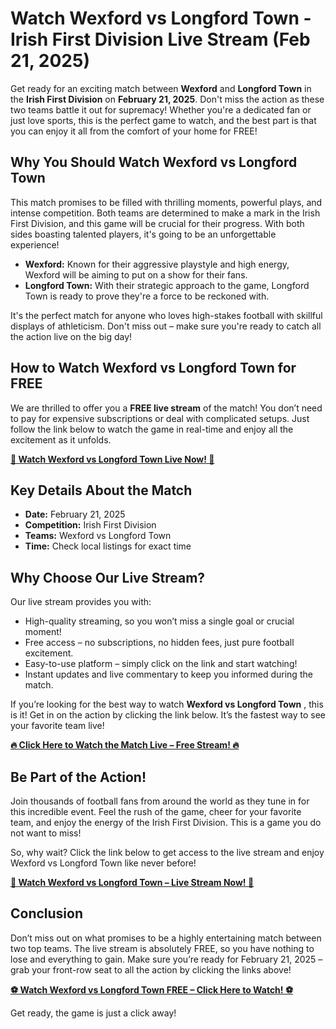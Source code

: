 # Watch Wexford vs Longford Town - Irish First Division Live Stream (Feb 21, 2025)

Get ready for an exciting match between **Wexford** and **Longford Town** in the **Irish First Division** on **February 21, 2025**. Don't miss the action as these two teams battle it out for supremacy! Whether you're a dedicated fan or just love sports, this is the perfect game to watch, and the best part is that you can enjoy it all from the comfort of your home for FREE!

## Why You Should Watch Wexford vs Longford Town

This match promises to be filled with thrilling moments, powerful plays, and intense competition. Both teams are determined to make a mark in the Irish First Division, and this game will be crucial for their progress. With both sides boasting talented players, it's going to be an unforgettable experience!

- **Wexford:** Known for their aggressive playstyle and high energy, Wexford will be aiming to put on a show for their fans.
- **Longford Town:** With their strategic approach to the game, Longford Town is ready to prove they're a force to be reckoned with.

It's the perfect match for anyone who loves high-stakes football with skillful displays of athleticism. Don't miss out – make sure you're ready to catch all the action live on the big day!

## How to Watch Wexford vs Longford Town for FREE

We are thrilled to offer you a **FREE live stream** of the match! You don’t need to pay for expensive subscriptions or deal with complicated setups. Just follow the link below to watch the game in real-time and enjoy all the excitement as it unfolds.

[**🎥 Watch Wexford vs Longford Town Live Now! 🎥**](https://tinyurl.com/livestreamfreeo?st=Wexford+vs+Longford+Town&si=gh)

## Key Details About the Match

- **Date:** February 21, 2025
- **Competition:** Irish First Division
- **Teams:** Wexford vs Longford Town
- **Time:** Check local listings for exact time

## Why Choose Our Live Stream?

Our live stream provides you with:

- High-quality streaming, so you won’t miss a single goal or crucial moment!
- Free access – no subscriptions, no hidden fees, just pure football excitement.
- Easy-to-use platform – simply click on the link and start watching!
- Instant updates and live commentary to keep you informed during the match.

If you’re looking for the best way to watch **Wexford vs Longford Town** , this is it! Get in on the action by clicking the link below. It’s the fastest way to see your favorite team live!

[**🔥 Click Here to Watch the Match Live – Free Stream! 🔥**](https://tinyurl.com/livestreamfreeo?st=Wexford+vs+Longford+Town&si=gh)

## Be Part of the Action!

Join thousands of football fans from around the world as they tune in for this incredible event. Feel the rush of the game, cheer for your favorite team, and enjoy the energy of the Irish First Division. This is a game you do not want to miss!

So, why wait? Click the link below to get access to the live stream and enjoy Wexford vs Longford Town like never before!

[**📲 Watch Wexford vs Longford Town – Live Stream Now! 📲**](https://tinyurl.com/livestreamfreeo?st=Wexford+vs+Longford+Town&si=gh)

## Conclusion

Don’t miss out on what promises to be a highly entertaining match between two top teams. The live stream is absolutely FREE, so you have nothing to lose and everything to gain. Make sure you’re ready for February 21, 2025 – grab your front-row seat to all the action by clicking the links above!

[**⚽ Watch Wexford vs Longford Town FREE – Click Here to Watch! ⚽**](https://tinyurl.com/livestreamfreeo?st=Wexford+vs+Longford+Town&si=gh)

Get ready, the game is just a click away!
